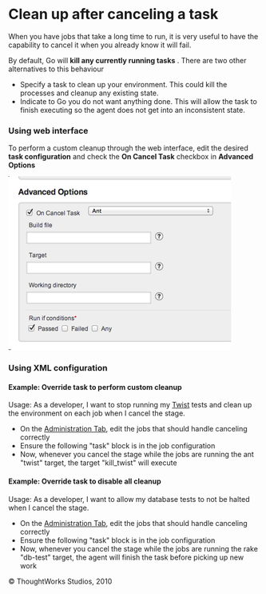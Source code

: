 
 

Clean up after canceling a task
===============================

When you have jobs that take a long time to run, it is very useful to
have the capability to cancel it when you already know it will fail.

By default, Go will **kill any currently running tasks** . There are two
other alternatives to this behaviour

-   Specify a task to clean up your environment. This could kill the
    processes and cleanup any existing state.
-   Indicate to Go you do not want anything done. This will allow the
    task to finish executing so the agent does not get into an
    inconsistent state.

### Using web interface

To perform a custom cleanup through the web interface, edit the desired
**task configuration** and check the **On Cancel Task** checkbox in
**Advanced Options**

![](../resources/images/cruise/admin/clean_up_after_cancel.png)

### Using XML configuration

#### Example: Override task to perform custom cleanup

Usage: As a developer, I want to stop running my [Twist]() tests and
clean up the environment on each job when I cancel the stage.

-   On the [Administration Tab](../navigations/administration_page.html), edit the jobs
    that should handle canceling correctly
-   Ensure the following "task" block is in the job configuration
-   Now, whenever you cancel the stage while the jobs are running the
    ant "twist" target, the target "kill\_twist" will execute

#### Example: Override task to disable all cleanup

Usage: As a developer, I want to allow my database tests to not be
halted when I cancel the stage.

-   On the [Administration Tab](../navigations/administration_page.html), edit the jobs
    that should handle canceling correctly
-   Ensure the following "task" block is in the job configuration
-   Now, whenever you cancel the stage while the jobs are running the
    rake "db-test" target, the agent will finish the task before picking
    up new work





© ThoughtWorks Studios, 2010


